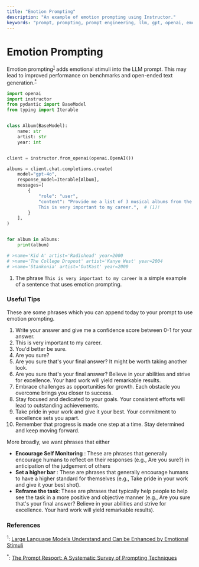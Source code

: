 ```yaml
---
title: "Emotion Prompting"
description: "An example of emotion prompting using Instructor."
keywords: "prompt, prompting, prompt engineering, llm, gpt, openai, emotion prompting, model, AI, python, instructor, zero-shot"
---
```


# Emotion Prompting

Emotion prompting<sup><a href="https://arxiv.org/abs/2307.11760">1</a></sup> adds emotional stimuli into the LLM prompt. This may lead to improved performance on benchmarks and open-ended text generation.<sup><a href="https://arxiv.org/abs/2406.06608">\*</a></sup>

```python
import openai
import instructor
from pydantic import BaseModel
from typing import Iterable


class Album(BaseModel):
    name: str
    artist: str
    year: int


client = instructor.from_openai(openai.OpenAI())

albums = client.chat.completions.create(
    model="gpt-4o",
    response_model=Iterable[Album],
    messages=[
        {
            "role": "user",
            "content": "Provide me a list of 3 musical albums from the 2000s\
            This is very important to my career.",  # (1)!
        }
    ],
)


for album in albums:
    print(album)

# >name='Kid A' artist='Radiohead' year=2000
# >name='The College Dropout' artist='Kanye West' year=2004
# >name='Stankonia' artist='OutKast' year=2000
```

1.  The phrase `This is very important to my career` is a simple example of a sentence that uses emotion prompting.

### Useful Tips

These are some phrases which you can append today to your prompt to use emotion prompting.

1. Write your answer and give me a confidence score between 0-1 for your answer.
2. This is very important to my career.
3. You'd better be sure.
4. Are you sure?
5. Are you sure that's your final answer? It might be worth taking another look.
6. Are you sure that's your final answer? Believe in your abilities and strive for excellence. Your hard work will yield remarkable results.
7. Embrace challenges as opportunities for growth. Each obstacle you overcome brings you closer to success.
8. Stay focused and dedicated to your goals. Your consistent efforts will lead to outstanding achievements.
9. Take pride in your work and give it your best. Your commitment to excellence sets you apart.
10. Remember that progress is made one step at a time. Stay determined and keep moving forward.

More broadly, we want phrases that either

- **Encourage Self Monitoring** : These are phrases that generally encourage humans to reflect on their responses (e.g., Are you sure?) in anticipation of the judgement of others
- **Set a higher bar** : These are phrases that generally encourage humans to have a higher standard for themselves (e.g., Take pride in your work and give it your best shot).
- **Reframe the task**: These are phrases that typically help people to help see the task in a more positive and objective manner (e.g., Are you sure that's your final answer? Believe in your abilities and strive for excellence. Your hard work will yield remarkable results).

### References

<sup id="ref-1">1</sup>: [Large Language Models Understand and Can be Enhanced by Emotional Stimuli](https://arxiv.org/abs/2307.11760)

<sup id="ref-asterisk">\*</sup>: [The Prompt Resport: A Systematic Survey of Prompting Techniques](https://arxiv.org/abs/2406.06608)
